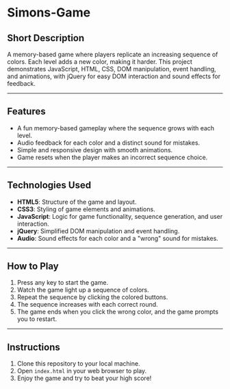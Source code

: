 # Simons-Game
## Short Description
A memory-based game where players replicate an increasing sequence of colors. Each level adds a new color, making it harder. This project demonstrates JavaScript, HTML, CSS, DOM manipulation, event handling, and animations, with jQuery for easy DOM interaction and sound effects for feedback.

---

## Features
- A fun memory-based gameplay where the sequence grows with each level.
- Audio feedback for each color and a distinct sound for mistakes.
- Simple and responsive design with smooth animations.
- Game resets when the player makes an incorrect sequence choice.

---

## Technologies Used
- **HTML5**: Structure of the game and layout.
- **CSS3**: Styling of game elements and animations.
- **JavaScript**: Logic for game functionality, sequence generation, and user interaction.
- **jQuery**: Simplified DOM manipulation and event handling.
- **Audio**: Sound effects for each color and a "wrong" sound for mistakes.

---

## How to Play
1. Press any key to start the game.
2. Watch the game light up a sequence of colors.
3. Repeat the sequence by clicking the colored buttons.
4. The sequence increases with each correct round.
5. The game ends when you click the wrong color, and the game prompts you to restart.

---

## Instructions
1. Clone this repository to your local machine.
2. Open `index.html` in your web browser to play.
3. Enjoy the game and try to beat your high score!
